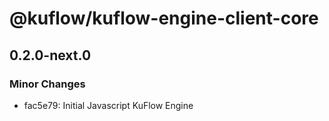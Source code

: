 # @kuflow/kuflow-engine-client-core

## 0.2.0-next.0

### Minor Changes

- fac5e79: Initial Javascript KuFlow Engine
